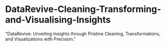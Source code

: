 # DataRevive-Cleaning-Transforming-and-Visualising-Insights
"DataRevive: Unveiling Insights through Pristine Cleaning, Transformations, and Visualizations with Precision."
